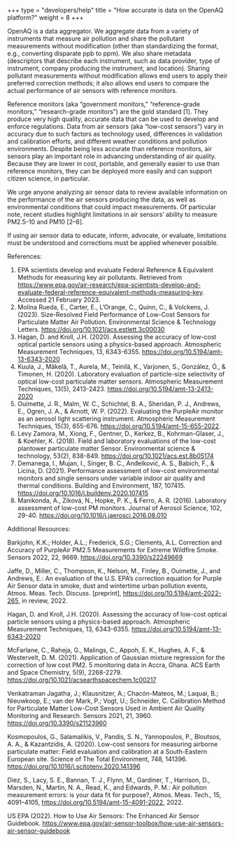 +++
type = "developers/help"
title = "How accurate is data on the OpenAQ platform?"
weight = 8
+++


OpenAQ is a data aggregator. We aggregate data from a variety of instruments that measure air pollution and share the pollutant measurements without modification (other than standardizing the format, e.g., converting disparate ppb to ppm). We also share metadata (descriptors that describe each instrument, such as data provider, type of instrument, company producing the instrument, and location). Sharing pollutant measurements without modification allows end users to apply their preferred correction methods; it also allows end users to compare the actual performance of air sensors with reference monitors. 

Reference monitors (aka “government monitors,” “reference-grade monitors,” “research-grade monitors”) are the gold standard [1]. They produce very high quality, accurate data that can be used to develop and enforce regulations. Data from air sensors (aka “low-cost sensors”) vary in accuracy due to such factors as technology used, differences in validation and calibration efforts, and different weather conditions and pollution environments. Despite being less accurate than reference monitors, air sensors play an important role in advancing understanding of air quality. Because they are lower in cost, portable, and generally easier to use than reference monitors, they can be deployed more easily and can support citizen science, in particular. 

We urge anyone analyzing air sensor data to review available information on the performance of the air sensors producing the data, as well as environmental conditions that could impact measurements. Of particular note, recent studies highlight limitations in air sensors’ ability to measure PM2.5-10 and PM10 [2–8]. 

If using air sensor data to educate, inform, advocate, or evaluate, limitations must be understood and corrections must be applied whenever possible.

References:

1. EPA scientists develop and evaluate Federal Reference & Equivalent Methods for measuring key air pollutants. Retrieved from https://www.epa.gov/air-research/epa-scientists-develop-and-evaluate-federal-reference-equivalent-methods-measuring-key. Accessed 21 February 2023. 
2. Molina Rueda, E., Carter, E., L’Orange, C., Quinn, C., & Volckens, J. (2023). Size-Resolved Field Performance of Low-Cost Sensors for Particulate Matter Air Pollution. Environmental Science & Technology Letters. https://doi.org/10.1021/acs.estlett.3c00030 
3. Hagan, D. and Kroll, J.H. (2020). Assessing the accuracy of low-cost optical particle sensors using a physics-based approach. Atmospheric Measurement Techniques, 13, 6343-6355. https://doi.org/10.5194/amt-13-6343-2020 
4. Kuula, J., Mäkelä, T., Aurela, M., Teinilä, K., Varjonen, S., González, Ó., & Timonen, H. (2020). Laboratory evaluation of particle-size selectivity of optical low-cost particulate matter sensors. Atmospheric Measurement Techniques, 13(5), 2413-2423. https://doi.org/10.5194/amt-13-2413-2020 
5. Ouimette, J. R., Malm, W. C., Schichtel, B. A., Sheridan, P. J., Andrews, E., Ogren, J. A., & Arnott, W. P. (2022). Evaluating the PurpleAir monitor as an aerosol light scattering instrument. Atmospheric Measurement Techniques, 15(3), 655-676. https://doi.org/10.5194/amt-15-655-2022. 
6. Levy Zamora, M., Xiong, F., Gentner, D., Kerkez, B., Kohrman-Glaser, J., & Koehler, K. (2018). Field and laboratory evaluations of the low-cost plantower particulate matter Sensor. Environmental science & technology, 53(2), 838-849. https://doi.org/10.1021/acs.est.8b05174 
7. Demanega, I., Mujan, I., Singer, B. C., Anđelković, A. S., Babich, F., & Licina, D. (2021). Performance assessment of low-cost environmental monitors and single sensors under variable indoor air quality and thermal conditions. Building and Environment, 187, 107415. https://doi.org/10.1016/j.buildenv.2020.107415 
8. Manikonda, A., Zíková, N., Hopke, P. K., & Ferro, A. R. (2016). Laboratory assessment of low-cost PM monitors. Journal of Aerosol Science, 102, 29-40. https://doi.org/10.1016/j.jaerosci.2016.08.010 


Additional Resources:

Barkjohn, K.K.; Holder, A.L.; Frederick, S.G.; Clements, A.L. Correction and Accuracy of PurpleAir PM2.5 Measurements for Extreme Wildfire Smoke. Sensors 2022, 22, 9669. https://doi.org/10.3390/s22249669

Jaffe, D., Miller, C., Thompson, K., Nelson, M., Finley, B., Ouimette, J., and Andrews, E.: An evaluation of the U.S. EPA’s correction equation for Purple Air Sensor data in smoke, dust and wintertime urban pollution events, Atmos. Meas. Tech. Discuss. [preprint], https://doi.org/10.5194/amt-2022-265, in review, 2022.

Hagan, D. and Kroll, J.H. (2020). Assessing the accuracy of low-cost optical particle sensors using a physics-based approach. Atmospheric Measurement Techniques, 13, 6343-6355. https://doi.org/10.5194/amt-13-6343-2020 

McFarlane, C., Raheja, G., Malings, C., Appoh, E. K., Hughes, A. F., & Westervelt, D. M. (2021). Application of Gaussian mixture regression for the correction of low cost PM2. 5 monitoring data in Accra, Ghana. ACS Earth and Space Chemistry, 5(9), 2268-2279. https://doi.org/10.1021/acsearthspacechem.1c00217 

Venkatraman Jagatha, J.; Klausnitzer, A.; Chacón-Mateos, M.; Laquai, B.; Nieuwkoop, E.; van der Mark, P.; Vogt, U.; Schneider, C. Calibration Method for Particulate Matter Low-Cost Sensors Used in Ambient Air Quality Monitoring and Research. Sensors 2021, 21, 3960. https://doi.org/10.3390/s21123960

Kosmopoulos, G., Salamalikis, V., Pandis, S. N., Yannopoulos, P., Bloutsos, A. A., & Kazantzidis, A. (2020). Low-cost sensors for measuring airborne particulate matter: Field evaluation and calibration at a South-Eastern European site. Science of The Total Environment, 748, 141396. https://doi.org/10.1016/j.scitotenv.2020.141396 

Diez, S., Lacy, S. E., Bannan, T. J., Flynn, M., Gardiner, T., Harrison, D., Marsden, N., Martin, N. A., Read, K., and Edwards, P. M.: Air pollution measurement errors: is your data fit for purpose?, Atmos. Meas. Tech., 15, 4091–4105, https://doi.org/10.5194/amt-15-4091-2022, 2022. 


US EPA (2022). How to Use Air Sensors: The Enhanced Air Sensor Guidebook. https://www.epa.gov/air-sensor-toolbox/how-use-air-sensors-air-sensor-guidebook 
